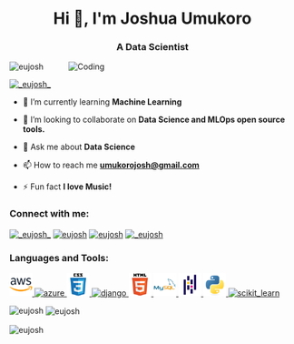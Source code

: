 <h1 align="center">Hi 👋, I'm Joshua Umukoro</h1>
<h3 align="center">A Data Scientist</h3>
<img align="right" alt="Coding" width="400" src="https://media4.giphy.com/media/3oKIPEqDGUULpEU0aQ/giphy.gif?cid=790b7611c0e970633a8e8e48d33b6245fa60fb74e2eb05e6&rid=giphy.gif&ct=g">


<p align="left"> <img src="https://komarev.com/ghpvc/?username=eujosh&label=Profile%20views&color=0e75b6&style=flat" alt="eujosh" /> </p>

<p align="left"> <a href="https://twitter.com/_eujosh_" target="blank"><img src="https://img.shields.io/twitter/follow/_eujosh_?logo=twitter&style=for-the-badge" alt="_eujosh_" /></a> </p>

- 🌱 I’m currently learning **Machine Learning**

- 👯 I’m looking to collaborate on **Data Science and MLOps open source tools.**

- 💬 Ask me about **Data Science**

- 📫 How to reach me **umukorojosh@gmail.com**

- ⚡ Fun fact **I love Music!**

<h3 align="left">Connect with me:</h3>
<p align="left">
<a href="https://twitter.com/_eujosh_" target="blank"><img align="center" src="https://raw.githubusercontent.com/rahuldkjain/github-profile-readme-generator/master/src/images/icons/Social/twitter.svg" alt="_eujosh_" height="30" width="40" /></a>
<a href="https://linkedin.com/in/eujosh" target="blank"><img align="center" src="https://raw.githubusercontent.com/rahuldkjain/github-profile-readme-generator/master/src/images/icons/Social/linked-in-alt.svg" alt="eujosh" height="30" width="40" /></a>
<a href="https://kaggle.com/eujosh" target="blank"><img align="center" src="https://raw.githubusercontent.com/rahuldkjain/github-profile-readme-generator/master/src/images/icons/Social/kaggle.svg" alt="eujosh" height="30" width="40" /></a>
<a href="https://instagram.com/_eujosh" target="blank"><img align="center" src="https://raw.githubusercontent.com/rahuldkjain/github-profile-readme-generator/master/src/images/icons/Social/instagram.svg" alt="_eujosh" height="30" width="40" /></a>
</p>

<h3 align="left">Languages and Tools:</h3>
<p align="left"> <a href="https://aws.amazon.com" target="_blank" rel="noreferrer"> <img src="https://raw.githubusercontent.com/devicons/devicon/master/icons/amazonwebservices/amazonwebservices-original-wordmark.svg" alt="aws" width="40" height="40"/> </a> <a href="https://azure.microsoft.com/en-in/" target="_blank" rel="noreferrer"> <img src="https://www.vectorlogo.zone/logos/microsoft_azure/microsoft_azure-icon.svg" alt="azure" width="40" height="40"/> </a> <a href="https://www.w3schools.com/css/" target="_blank" rel="noreferrer"> <img src="https://raw.githubusercontent.com/devicons/devicon/master/icons/css3/css3-original-wordmark.svg" alt="css3" width="40" height="40"/> </a> <a href="https://www.djangoproject.com/" target="_blank" rel="noreferrer"> <img src="https://cdn.worldvectorlogo.com/logos/django.svg" alt="django" width="40" height="40"/> </a> <a href="https://www.w3.org/html/" target="_blank" rel="noreferrer"> <img src="https://raw.githubusercontent.com/devicons/devicon/master/icons/html5/html5-original-wordmark.svg" alt="html5" width="40" height="40"/> </a> <a href="https://www.mysql.com/" target="_blank" rel="noreferrer"> <img src="https://raw.githubusercontent.com/devicons/devicon/master/icons/mysql/mysql-original-wordmark.svg" alt="mysql" width="40" height="40"/> </a> <a href="https://pandas.pydata.org/" target="_blank" rel="noreferrer"> <img src="https://raw.githubusercontent.com/devicons/devicon/2ae2a900d2f041da66e950e4d48052658d850630/icons/pandas/pandas-original.svg" alt="pandas" width="40" height="40"/> </a> <a href="https://www.python.org" target="_blank" rel="noreferrer"> <img src="https://raw.githubusercontent.com/devicons/devicon/master/icons/python/python-original.svg" alt="python" width="40" height="40"/> </a> <a href="https://scikit-learn.org/" target="_blank" rel="noreferrer"> <img src="https://upload.wikimedia.org/wikipedia/commons/0/05/Scikit_learn_logo_small.svg" alt="scikit_learn" width="40" height="40"/> </a> </p>

<p><img align="left" src="https://github-readme-stats.vercel.app/api/top-langs?username=eujosh&show_icons=true&locale=en&layout=compact" alt="eujosh" /></p>

<p>&nbsp;<img align="center" src="https://github-readme-stats.vercel.app/api?username=eujosh&show_icons=true&locale=en" alt="eujosh" /></p>

<p><img align="center" src="https://github-readme-streak-stats.herokuapp.com/?user=eujosh&" alt="eujosh" /></p>

